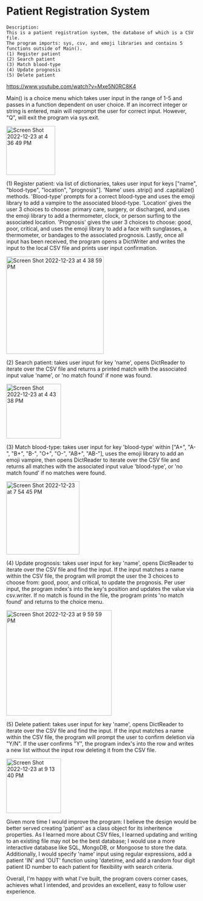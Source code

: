 # Patient Registration System
    Description:
    This is a patient registration system, the database of which is a CSV file. 
    The program imports: sys, csv, and emoji libraries and contains 5 functions outside of Main().
    (1) Register patient
    (2) Search patient
    (3) Match blood-type
    (4) Update prognosis
    (5) Delete patient
    
https://www.youtube.com/watch?v=Mxe5N0RC8K4

Main() is a choice menu which takes user input in the range of 1-5 and passes in a function dependent on user choice. If an incorrect integer or string is entered, main will reprompt the user for correct input. However, "Q", will exit the program via sys.exit.

<img width="129" alt="Screen Shot 2022-12-23 at 4 36 49 PM" src="https://user-images.githubusercontent.com/105305546/209407602-925d37a0-5843-4882-976e-9e4e4c0be18b.png">


(1) Register patient: via list of dictionaries, takes user input for keys ["name", "blood-type", "location", "prognosis"]. 'Name' uses .strip() and .capitalize() methods. 'Blood-type' prompts for a correct blood-type and uses the emoji library to add a vampire to the associated blood-type. 'Location' gives the user 3 choices to choose: primary care, surgery, or discharged, and uses the emoji library to add a thermometer, clock, or person surfing to the associated location. 'Prognosis' gives the user 3 choices to choose: good, poor, critical, and uses the emoji library to add a face with sunglasses, a thermometer, or bandages to the associated prognosis. Lastly, once all input has been received, the program opens a DictWriter and writes the input to the local CSV file and prints user input confirmation.

<img width="257" alt="Screen Shot 2022-12-23 at 4 38 59 PM" src="https://user-images.githubusercontent.com/105305546/209407739-e05c3f10-5ebb-4c6e-bea5-5b5fd3c8f238.png">


(2) Search patient: takes user input for key 'name', opens DictReader to iterate over the CSV file and returns a printed match with the associated input value 'name', or 'no match found' if none was found.

<img width="144" alt="Screen Shot 2022-12-23 at 4 43 38 PM" src="https://user-images.githubusercontent.com/105305546/209407981-ab28f307-c776-42a3-a42e-8ee955cea962.png">

(3) Match blood-type: takes user input for key 'blood-type' within ["A+", "A-", "B+", "B-", "O+", "O-", "AB+", "AB-"], uses the emoji library to add an emoji vampire, then opens DictReader to iterate over the CSV file and returns all matches with the associated input value 'blood-type', or 'no match found' if no matches were found.

<img width="193" alt="Screen Shot 2022-12-23 at 7 54 45 PM" src="https://user-images.githubusercontent.com/105305546/209416080-8ad91cf7-7fb3-42fe-9049-c063178aa1aa.png">

(4) Update prognosis: takes user input for key 'name', opens DictReader to iterate over the CSV file and find the input. If the input matches a name within the CSV file, the program will prompt the user the 3 choices to choose from: good, poor, and critical, to update the prognosis. Per user input, the program index's into the key's position and updates the value via csv.writer. If no match is found in the file, the program prints 'no match found' and returns to the choice menu.

<img width="278" alt="Screen Shot 2022-12-23 at 9 59 59 PM" src="https://user-images.githubusercontent.com/105305546/209418992-7e9ae15c-0604-4a30-b3b1-68797fa255e7.png">

(5) Delete patient: takes user input for key 'name', opens DictReader to iterate over the CSV file and find the input. If the input matches a name within the CSV file, the program will prompt the user to confirm deletion via "Y/N". If the user confirms "Y", the program index's into the row and writes a new list without the input row deleting it from the CSV file.

<img width="144" alt="Screen Shot 2022-12-23 at 9 13 40 PM" src="https://user-images.githubusercontent.com/105305546/209417821-04659f2f-244d-4e26-bd1d-42784361371c.png">

Given more time I would improve the program: I believe the design would be better served creating 'patient' as a class object for its inheritence properties. As I learned more about CSV files, I learned updating and writing to an existing file may not be the best database; I would use a more interactive database like SQL, MongoDB, or Mongoose to store the data. Additionally, I would specify 'name' input using regular expressions, add a patient 'IN' and 'OUT' function using 'datetime, and add a random four digit patient ID number to each patient for flexibility with search criteria.

Overall, I'm happy with what I've built, the program covers corner cases, achieves what I intended, and provides an excellent, easy to follow user experience.
